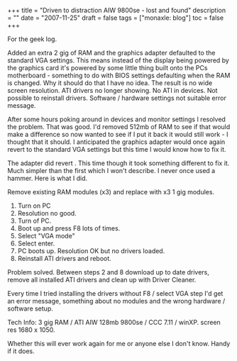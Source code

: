 +++
title = "Driven to distraction   AIW 9800se - lost and found"
description = ""
date = "2007-11-25"
draft = false
tags = ["monaxle: blog"]
toc = false
+++

For the geek log.

Added an extra 2 gig of RAM and the graphics adapter defaulted to the standard VGA settings. This means instead of the display being powered by the graphics card it's powered by some little thing built onto the PCs motherboard - something to do with BIOS settings defaulting when the RAM is changed. Why it should do that I have no idea. The result is no wide screen resolution. ATI drivers no longer showing. No ATI in devices. Not possible to reinstall drivers. Software / hardware settings not suitable error message.

After some hours poking around in devices and monitor settings I resolved the problem. That was good. I'd removed 512mb of RAM to see if that would make a difference so now wanted to see if I put it back it would still work - I thought that it should. I anticipated the graphics adapter would once again revert to the standard VGA settings but this time I would know how to fix it.

The adapter did revert . This time though it took something different to fix it. Much simpler than the first which I won't describe. I never once used a hammer. Here is what I did.

Remove existing RAM modules (x3) and replace with x3 1 gig modules.

1. Turn on PC
2. Resolution no good.
3. Turn of PC.
4. Boot up and press F8 lots of times.
5. Select "VGA mode"
6. Select enter.
7. PC boots up. Resolution OK but no drivers loaded.
8. Reinstall ATI drivers and reboot.

Problem solved. Between steps 2 and 8 download up to date drivers, remove all installed ATI drivers and clean up with Driver Cleaner.

Every time I tried installing the drivers without F8 / select VGA step I'd get an error message, something about no modules and the wrong hardware / software setup.

Tech Info: 3 gig RAM / ATI AIW 128mb 9800se / CCC 7.11 / winXP. screen res 1680 x 1050.

Whether this will ever work again for me or anyone else I don't know. Handy if it does.